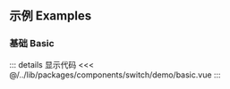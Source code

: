 ## 示例 Examples

### 基础 Basic

<Basic/>

::: details 显示代码
<<< @/../lib/packages/components/switch/demo/basic.vue
:::

<script setup>
import Basic from '@/switch/demo/basic.vue'
</script>
